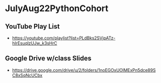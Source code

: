 # JulyAug22PythonCohort

## YouTube Play List
- https://youtube.com/playlist?list=PLdBks2SVjpATz-hIrEsuqlzUJw_k3sHrC

## Google Drive w/class Slides
- https://drive.google.com/drive/u/2/folders/1noEGOxUOlMExPn5dce89SC8xSqNcUCbx
